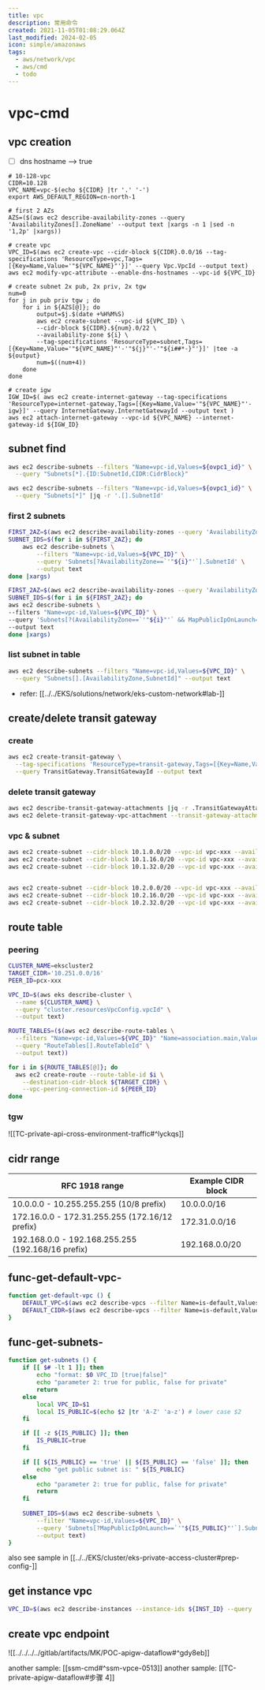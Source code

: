 ```yaml
---
title: vpc
description: 常用命令
created: 2021-11-05T01:08:29.064Z
last_modified: 2024-02-05
icon: simple/amazonaws
tags:
  - aws/network/vpc
  - aws/cmd
  - todo
---
```


# vpc-cmd
## vpc creation

- [ ] dns hostname --> true

```shell
# 10-128-vpc
CIDR=10.128
VPC_NAME=vpc-$(echo ${CIDR} |tr '.' '-')
export AWS_DEFAULT_REGION=cn-north-1

# first 2 AZs
AZS=($(aws ec2 describe-availability-zones --query 'AvailabilityZones[].ZoneName' --output text |xargs -n 1 |sed -n '1,2p' |xargs))

# create vpc
VPC_ID=$(aws ec2 create-vpc --cidr-block ${CIDR}.0.0/16 --tag-specifications 'ResourceType=vpc,Tags=[{Key=Name,Value='"${VPC_NAME}"'}]' --query Vpc.VpcId --output text)
aws ec2 modify-vpc-attribute --enable-dns-hostnames --vpc-id ${VPC_ID} 

# create subnet 2x pub, 2x priv, 2x tgw
num=0
for j in pub priv tgw ; do
    for i in ${AZS[@]}; do
        output=$j.$(date +%H%M%S)
        aws ec2 create-subnet --vpc-id ${VPC_ID} \
        --cidr-block ${CIDR}.${num}.0/22 \
        --availability-zone ${i} \
        --tag-specifications 'ResourceType=subnet,Tags=[{Key=Name,Value='"${VPC_NAME}"'-'"${j}"'-'"${i##*-}"'}]' |tee -a ${output}
        num=$((num+4))
    done
done

# create igw
IGW_ID=$( aws ec2 create-internet-gateway --tag-specifications 'ResourceType=internet-gateway,Tags=[{Key=Name,Value='"${VPC_NAME}"'-igw}]' --query InternetGateway.InternetGatewayId --output text )
aws ec2 attach-internet-gateway --vpc-id ${VPC_NAME} --internet-gateway-id ${IGW_ID}

```

## subnet find
```sh
aws ec2 describe-subnets --filters "Name=vpc-id,Values=${ovpc1_id}" \
  --query "Subnets[*].{ID:SubnetId,CIDR:CidrBlock}"

aws ec2 describe-subnets --filters "Name=vpc-id,Values=${ovpc1_id}" \
  --query "Subnets[*]" |jq -r '.[].SubnetId'

```

### first 2 subnets
```sh
FIRST_2AZ=$(aws ec2 describe-availability-zones --query 'AvailabilityZones[].ZoneName' --output text |awk '{print $1,$2}')
SUBNET_IDS=$(for i in ${FIRST_2AZ}; do 
    aws ec2 describe-subnets \
        --filters "Name=vpc-id,Values=${VPC_ID}" \
        --query 'Subnets[?AvailabilityZone==`'"${i}"'`].SubnetId' \
        --output text
done |xargs)
```

```sh
FIRST_2AZ=$(aws ec2 describe-availability-zones --query 'AvailabilityZones[].ZoneName' --output text |awk '{print $1,$2}')
SUBNET_IDS=$(for i in ${FIRST_2AZ}; do 
aws ec2 describe-subnets \
--filters "Name=vpc-id,Values=${VPC_ID}" \
--query 'Subnets[?(AvailabilityZone==`'"${i}"'` && MapPublicIpOnLaunch==`true`)].SubnetId' \
--output text
done |xargs)
```

### list subnet in table
```sh
aws ec2 describe-subnets --filters "Name=vpc-id,Values=${VPC_ID}" \
  --query "Subnets[].[AvailabilityZone,SubnetId]" --output text

```
- refer: [[../../EKS/solutions/network/eks-custom-network#lab-]]

## create/delete transit gateway
### create
```sh
aws ec2 create-transit-gateway \
  --tag-specifications 'ResourceType=transit-gateway,Tags=[{Key=Name,Value=otgw1}]' \
  --query TransitGateway.TransitGatewayId --output text
```

### delete transit gateway
```sh
aws ec2 describe-transit-gateway-attachments |jq -r .TransitGatewayAttachments[].TransitGatewayAttachmentId
aws ec2 delete-transit-gateway-vpc-attachment --transit-gateway-attachment-id tgw-attach-012c31682d0c11f22
```

### vpc & subnet
```sh
aws ec2 create-subnet --cidr-block 10.1.0.0/20 --vpc-id vpc-xxx --availability-zone-id cnnw1-az1
aws ec2 create-subnet --cidr-block 10.1.16.0/20 --vpc-id vpc-xxx --availability-zone-id cnnw1-az2
aws ec2 create-subnet --cidr-block 10.1.32.0/20 --vpc-id vpc-xxx --availability-zone-id cnnw1-az3


aws ec2 create-subnet --cidr-block 10.2.0.0/20 --vpc-id vpc-xxx --availability-zone-id cnnw1-az1
aws ec2 create-subnet --cidr-block 10.2.16.0/20 --vpc-id vpc-xxx --availability-zone-id cnnw1-az2
aws ec2 create-subnet --cidr-block 10.2.32.0/20 --vpc-id vpc-xxx --availability-zone-id cnnw1-az3

```


## route table 
### peering
```sh
CLUSTER_NAME=ekscluster2
TARGET_CIDR='10.251.0.0/16'
PEER_ID=pcx-xxx

VPC_ID=$(aws eks describe-cluster \
  --name ${CLUSTER_NAME} \
  --query "cluster.resourcesVpcConfig.vpcId" \
  --output text)

ROUTE_TABLES=($(aws ec2 describe-route-tables \
  --filters "Name=vpc-id,Values=${VPC_ID}" "Name=association.main,Values=false" \
  --query "RouteTables[].RouteTableId" \
  --output text))

for i in ${ROUTE_TABLES[@]}; do
  aws ec2 create-route --route-table-id $i \
    --destination-cidr-block ${TARGET_CIDR} \
    --vpc-peering-connection-id ${PEER_ID}
done

```

### tgw

![[TC-private-api-cross-environment-traffic#^lyckqs]]

## cidr range
| RFC 1918 range                                    | Example CIDR block |
| ------------------------------------------------- | ------------------ |
| 10.0.0.0 - 10.255.255.255 (10/8 prefix)           | 10.0.0.0/16        |
| 172.16.0.0 - 172.31.255.255 (172.16/12 prefix)    | 172.31.0.0/16      |
| 192.168.0.0 - 192.168.255.255 (192.168/16 prefix) | 192.168.0.0/20     | 


## func-get-default-vpc-
```sh title="func-get-default-vpc"
function get-default-vpc () {
    DEFAULT_VPC=$(aws ec2 describe-vpcs --filter Name=is-default,Values=true --query 'Vpcs[0].VpcId' --output text)
    DEFAULT_CIDR=$(aws ec2 describe-vpcs --filter Name=is-default,Values=true --query 'Vpcs[0].CidrBlock' --output text)
}
```

## func-get-subnets-
```sh title="func-get-subnets"
function get-subnets () {
    if [[ $# -lt 1 ]]; then
        echo "format: $0 VPC_ID [true|false]"
        echo "parameter 2: true for public, false for private"
        return
    else
        local VPC_ID=$1
        local IS_PUBLIC=$(echo $2 |tr 'A-Z' 'a-z') # lower case $2
    fi

    if [[ -z ${IS_PUBLIC} ]]; then
        IS_PUBLIC=true
    fi

    if [[ ${IS_PUBLIC} == 'true' || ${IS_PUBLIC} == 'false' ]]; then
        echo "get public subnet is: " ${IS_PUBLIC}
    else
        echo "parameter 2: true for public, false for private"
        return
    fi
    
    SUBNET_IDS=$(aws ec2 describe-subnets \
        --filter "Name=vpc-id,Values=${VPC_ID}" \
        --query 'Subnets[?MapPublicIpOnLaunch==`'"${IS_PUBLIC}"'`].SubnetId' \
        --output text)
}
```

also see sample in [[../../EKS/cluster/eks-private-access-cluster#prep-config-]]

## get instance vpc
```sh
VPC_ID=$(aws ec2 describe-instances --instance-ids ${INST_ID} --query 'Reservations[0].Instances[0].VpcId' --output text)
```

## create vpc endpoint
![[../../../../gitlab/artifacts/MK/POC-apigw-dataflow#^gdy8eb]]


another sample: [[ssm-cmd#^ssm-vpce-0513]]
another sample: [[TC-private-apigw-dataflow#步骤 4]]

